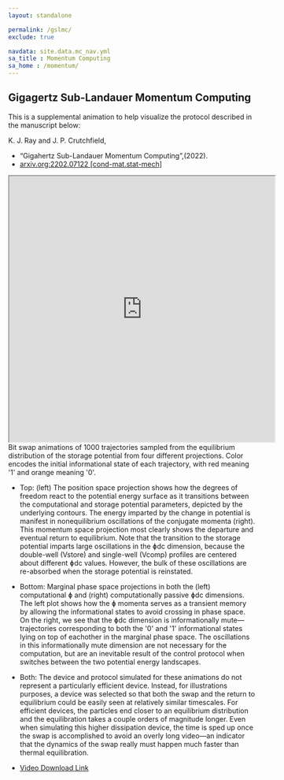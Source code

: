 ```yaml
---
layout: standalone

permalink: /gslmc/
exclude: true

navdata: site.data.mc_nav.yml
sa_title : Momentum Computing
sa_home : /momentum/
---
```

## Gigagertz Sub-Landauer Momentum Computing
This is a supplemental animation to help visualize the protocol described in the manuscript below:

K. J. Ray and J. P. Crutchfield,
- “Gigahertz Sub-Landauer Momentum Computing”,(2022).
- [arxiv.org:2202.07122 [cond-mat.stat-mech]](https://arxiv.org/abs/2202.07122)

<iframe width="540" height="540" align='left' src="https://drive.google.com/file/d/1JKr4OOiggspkMIBn4IaeBqyQaJ31ol2b/preview">
</iframe>



Bit swap animations of 1000 trajectories sampled from the equilibrium distribution of the storage potential from four different projections. Color encodes the initial informational state of each trajectory, with red meaning '1' and orange meaning '0'.

- Top: (left) The position space projection shows how the degrees of freedom react to the potential energy surface as it transitions between the computational and storage potential parameters, depicted by the underlying contours. The energy imparted by the change in potential is manifest in nonequilibrium oscillations of the conjugate momenta (right). This momentum space projection most clearly shows the departure and eventual return to equilibrium. Note that the transition to the storage potential imparts large oscillations in the ɸdc dimension, because the double-well (Vstore) and single-well (Vcomp) profiles are centered about different ɸdc values. However, the bulk of these oscillations are re-absorbed when the storage potential is reinstated.
- Bottom: Marginal phase space projections in both the (left) computational ɸ and (right) computationally passive ɸdc dimensions. The left plot shows how the ɸ momenta serves as a transient memory by allowing the informational states to avoid crossing in phase space. On the right, we see that the ɸdc dimension is informationally mute—trajectories corresponding to both the '0' and '1' informational states lying on top of eachother in the marginal phase space. The oscillations in this informationally mute dimension are not necessary for the computation, but are an inevitable result of the control protocol when switches between the two potential energy landscapes.
- Both: The device and protocol simulated for these animations do not represent a particularly efficient device. Instead, for illustrations purposes, a device was selected so that both the swap and the return to equilibrium could be easily seen at relatively similar timescales. For efficient devices, the particles end closer to an equilibrium distribution and the equilibration takes a couple orders of magnitude longer. Even when simulating this higher dissipation device, the time is sped up once the swap is accomplished to avoid an overly long video—an indicator that the dynamics of the swap really must happen much faster than thermal equilibration.

- [Video Download Link](https://drive.google.com/file/d/1JKr4OOiggspkMIBn4IaeBqyQaJ31ol2b/view?usp=sharing)
